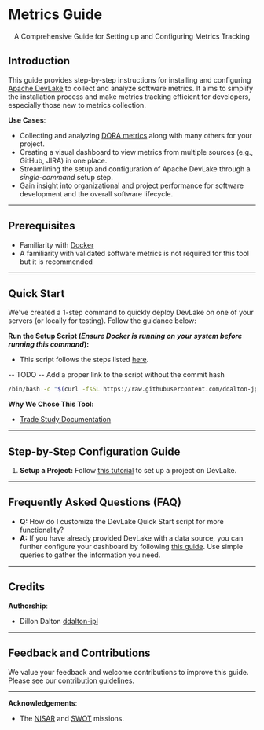 # Metrics Guide

<p align="center">A Comprehensive Guide for Setting up and Configuring Metrics Tracking</p>

## Introduction

This guide provides step-by-step instructions for installing and configuring [Apache DevLake](https://devlake.apache.org/) to collect and analyze software metrics. It aims to simplify the installation process and make metrics tracking efficient for developers, especially those new to metrics collection.

**Use Cases**:

- Collecting and analyzing [DORA metrics](https://devlake.apache.org/docs/DORA/) along with many others for your project.
- Creating a visual dashboard to view metrics from multiple sources (e.g., GitHub, JIRA) in one place.
- Streamlining the setup and configuration of Apache DevLake through a _single-command_ setup step.
- Gain insight into organizational and project performance for software development and the overall software lifecycle.

---

## Prerequisites

- Familiarity with [Docker](https://docs.docker.com/engine/install/)
- A familiarity with validated software metrics is not required for this tool but it is recommended

---

## Quick Start

We've created a 1-step command to quickly deploy DevLake on one of your servers (or locally for testing). Follow the guidance below:

**Run the Setup Script (_Ensure Docker is running on your system before running this command_):**

- This script follows the steps listed [here](https://devlake.apache.org/docs/GettingStarted/DockerComposeSetup).

-- TODO -- Add a proper link to the script without the commit hash

```bash
/bin/bash -c "$(curl -fsSL https://raw.githubusercontent.com/ddalton-jpl/slim/issue-117/docs/guides/software-lifecycle/metrics/metrics-starter-kit/install_devlake.sh)"
```

**Why We Chose This Tool:**

- [Trade Study Documentation](https://github.com/NASA-AMMOS/slim/issues/117#issuecomment-1802302091)

---

## Step-by-Step Configuration Guide

1. **Setup a Project:** Follow [this tutorial](https://devlake.apache.org/docs/Configuration/Tutorial/) to set up a project on DevLake.

---

## Frequently Asked Questions (FAQ)

- **Q:** How do I customize the DevLake Quick Start script for more functionality?
- **A:** If you have already provided DevLake with a data source, you can further configure your dashboard by following [this guide](https://devlake.apache.org/docs/Configuration/Dashboards/GrafanaUserGuide). Use simple queries to gather the information you need.

---

## Credits

**Authorship**:

- Dillon Dalton [ddalton-jpl](https://github.com/ddalton-jpl)

---

## Feedback and Contributions

We value your feedback and welcome contributions to improve this guide. Please see our [contribution guidelines](https://link-to-contribution-guidelines).

---

**Acknowledgements**:

- The [NISAR](https://nisar.jpl.nasa.gov/) and [SWOT](https://swot.jpl.nasa.gov/) missions.
